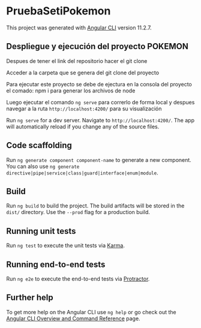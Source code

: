 # PruebaSetiPokemon

This project was generated with [Angular CLI](https://github.com/angular/angular-cli) version 11.2.7.

## Despliegue y ejecución del proyecto POKEMON

Despues de tener el link del repositorio hacer el git clone

Acceder a la carpeta que se genera del git clone del proyecto

Para ejecutar este proyecto se debe de ejectura en la consola del proyecto el comado: npm i para generar los archivos de node

Luego ejecutar el comando `ng serve` para correrlo de forma local y despues navegar a la ruta `http://localhost:4200/` para su visualización

Run `ng serve` for a dev server. Navigate to `http://localhost:4200/`. The app will automatically reload if you change any of the source files.

## Code scaffolding

Run `ng generate component component-name` to generate a new component. You can also use `ng generate directive|pipe|service|class|guard|interface|enum|module`.

## Build

Run `ng build` to build the project. The build artifacts will be stored in the `dist/` directory. Use the `--prod` flag for a production build.

## Running unit tests

Run `ng test` to execute the unit tests via [Karma](https://karma-runner.github.io).

## Running end-to-end tests

Run `ng e2e` to execute the end-to-end tests via [Protractor](http://www.protractortest.org/).

## Further help

To get more help on the Angular CLI use `ng help` or go check out the [Angular CLI Overview and Command Reference](https://angular.io/cli) page.
